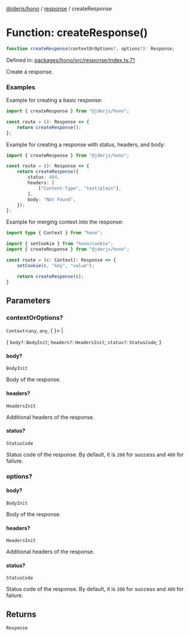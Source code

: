 [@jderjs/hono](../../README.md) / [response](../README.md) / createResponse

# Function: createResponse()

```ts
function createResponse(contextOrOptions?, options?): Response;
```

Defined in: [packages/hono/src/response/index.ts:71](https://github.com/jder-std/hono/blob/2842c6d10ee2eb6a69808b60fa37fe11e9b4b2af/packages/hono/src/response/index.ts#L71)

Create a response.

### Examples

Example for creating a basic response:

```ts
import { createResponse } from "@jderjs/hono";

const route = (): Response => {
    return createResponse();
};
```

Example for creating a response with status, headers, and body:

```ts
import { createResponse } from "@jderjs/hono";

const route = (): Response => {
    return createResponse({
        status: 404,
        headers: [
            ["Content-Type", "text/plain"],
        ],
        body: "Not Found",
    });
};
```

Example for merging context into the response:

```ts
import type { Context } from "hono";

import { setCookie } from "hono/cookie";
import { createResponse } from "@jderjs/hono";

const route = (c: Context): Response => {
    setCookie(c, "key", "value");

    return createResponse(c);
}
```

## Parameters

### contextOrOptions?

`Context`\<`any`, `any`, \{
\}\> |

\{
`body?`: `BodyInit`;
`headers?`: `HeadersInit`;
`status?`: `StatusCode`;
\}

#### body?

`BodyInit`

Body of the response.

#### headers?

`HeadersInit`

Additional headers of the response.

#### status?

`StatusCode`

Status code of the response.
By default, it is `200` for success and `400` for failure.

### options?

#### body?

`BodyInit`

Body of the response.

#### headers?

`HeadersInit`

Additional headers of the response.

#### status?

`StatusCode`

Status code of the response.
By default, it is `200` for success and `400` for failure.

## Returns

`Response`
